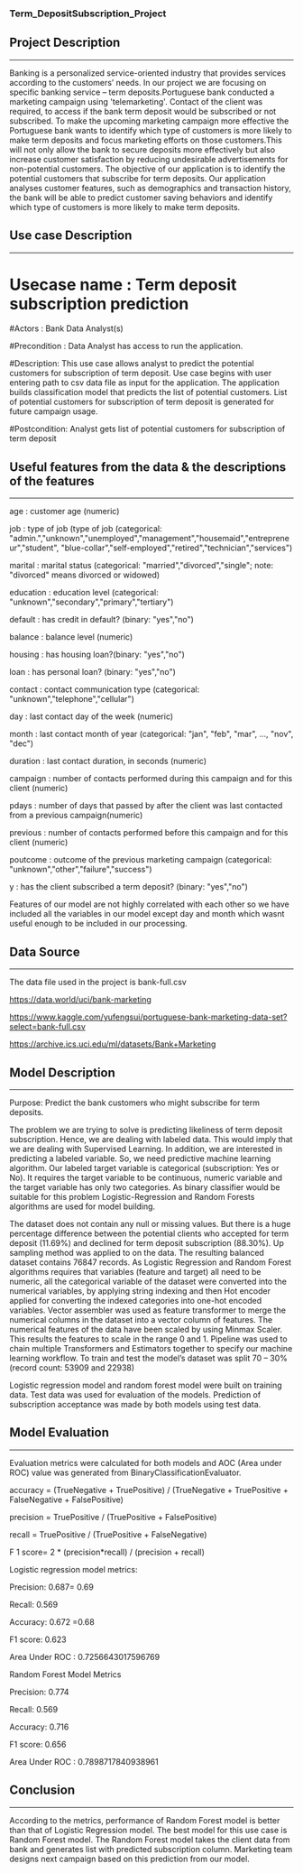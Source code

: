 ### Term_DepositSubscription_Project

## Project Description
***

Banking is a personalized service-oriented industry that provides services according to the customers’ needs. In our project we are focusing on specific banking service – term deposits.Portuguese bank conducted a marketing campaign using 'telemarketing'. Contact of the client was required, to access if the bank term deposit would be subscribed or not subscribed. To make the upcoming marketing campaign more effective the Portuguese bank wants to identify which type of customers is more likely to make term deposits and focus marketing efforts on those customers.This will not only allow the bank to secure deposits more effectively but also increase customer satisfaction by reducing undesirable advertisements for non-potential customers. The objective of our application is to identify the potential customers that subscribe for term deposits. Our application analyses customer features, such as demographics and transaction history, the bank will be able to predict customer saving behaviors and identify which type of customers is more likely to make term deposits.
  
  
## Use case Description
***
# Usecase name : Term deposit subscription prediction

#Actors : Bank Data Analyst(s)

#Precondition : Data Analyst has access to run the application.                 

#Description: This use case allows analyst to predict the potential customers for subscription of term deposit.
Use case begins with user entering path to csv data file as input for the application. 
The application builds classification model that predicts the list of potential customers. 
List of potential customers for subscription of term deposit is generated for future campaign usage. 

#Postcondition: Analyst gets list of potential customers for subscription of term deposit


## Useful features from the data & the descriptions of the features
***

 age : customer age (numeric)
 
 job : type of job (type of job (categorical: "admin.","unknown","unemployed","management","housemaid","entrepreneur","student",
                                       "blue-collar","self-employed","retired","technician","services") 
 
 marital : marital status (categorical: "married","divorced","single"; note: "divorced" means divorced or widowed)
 
 education : education level (categorical: "unknown","secondary","primary","tertiary")
 
 default : has credit in default? (binary: "yes","no")
 
 balance : balance level (numeric) 
 
 housing : has housing loan?(binary: "yes","no") 
 
 loan : has personal loan? (binary: "yes","no")
 
 contact : contact communication type  (categorical: "unknown","telephone","cellular") 
 
 day : last contact day of the week (numeric)
 
 month : last contact month of year (categorical: "jan", "feb", "mar", ..., "nov", "dec")
 
 duration : last contact duration, in seconds (numeric)
 
 campaign : number of contacts performed during this campaign and for this client (numeric)
 
 pdays : number of days that passed by after the client was last contacted from a previous campaign(numeric) 
 
 previous : number of contacts performed before this campaign and for this client (numeric)
 
 poutcome : outcome of the previous marketing campaign (categorical: "unknown","other","failure","success")
 
 y : has the client subscribed a term deposit? (binary: "yes","no")
 
 Features of our model are not highly correlated with each other so we have included all the variables in our model except day and month which wasnt useful enough to be included in our processing.


## Data Source
***

The data file used in the project is bank-full.csv

https://data.world/uci/bank-marketing

https://www.kaggle.com/yufengsui/portuguese-bank-marketing-data-set?select=bank-full.csv

https://archive.ics.uci.edu/ml/datasets/Bank+Marketing

 

## Model Description 
***
Purpose: Predict the bank customers who might subscribe for term deposits. 

The problem we are trying to solve is predicting likeliness of term deposit subscription. Hence, we are dealing with labeled data. This would imply that we are dealing with Supervised Learning. In addition, we are interested in predicting a labeled variable. So, we need predictive machine learning algorithm. Our labeled target variable is categorical (subscription: Yes or No). It requires the target variable to be continuous, numeric variable and the target variable has only two categories. As binary classifier would be suitable for this problem Logistic-Regression and Random Forests algorithms are used for model building. 

 

The dataset does not contain any null or missing values. But there is a huge percentage difference between the potential clients who accepted for term deposit (11.69%) and declined for term deposit subscription (88.30%). Up sampling method was applied to on the data. The resulting balanced dataset contains 76847 records. As Logistic Regression and Random Forest algorithms requires that variables (feature and target) all need to be numeric, all the categorical variable of the dataset were converted into the numerical variables, by applying string indexing and then Hot encoder applied for converting the indexed categories into one-hot encoded variables. Vector assembler was used as feature transformer to merge the numerical columns in the dataset into a vector column of features. The numerical features of the data have been scaled by using Minmax Scaler. This results the features to scale in the range 0 and 1. Pipeline was used to chain multiple Transformers and Estimators together to specify our machine learning workflow. To train and test the model’s dataset was split 70 – 30% (record count: 53909 and 22938) 

Logistic regression model and random forest model were built on training data. Test data was used for evaluation of the models. Prediction of subscription acceptance was made by both models using test data. 

 
## Model Evaluation 
***
Evaluation metrics were calculated for both models and AOC (Area under ROC) value was generated from BinaryClassificationEvaluator. 

accuracy = (TrueNegative + TruePositive) / (TrueNegative + TruePositive + FalseNegative + FalsePositive) 

precision = TruePositive / (TruePositive + FalsePositive) 

recall = TruePositive / (TruePositive + FalseNegative) 

F 1 score= 2 * (precision*recall) / (precision + recall) 

 

Logistic regression model metrics: 

Precision: 0.687= 0.69 

 Recall: 0.569 

 Accuracy: 0.672 =0.68 

 F1 score: 0.623 

Area Under ROC : 0.7256643017596769  

 
Random Forest Model Metrics 

Precision: 0.774 

 Recall: 0.569 

 Accuracy: 0.716 

 F1 score: 0.656 

Area Under ROC : 0.7898717840938961 


## Conclusion 
***
According to the metrics, performance of Random Forest model is better than that of Logistic Regression model. The best model for this use case is Random Forest model. The Random Forest model takes the client data from bank and generates list with predicted subscription column. Marketing team designs next campaign based on this prediction from our model. 
